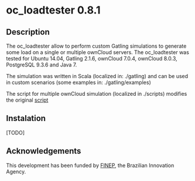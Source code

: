 # oc_loadtester 0.8.1

## Description
The oc_loadtester allow to perform custom Gatling simulations to generate some load on a single or multiple ownCloud servers. 
The oc_loadtester was tested for Ubuntu 14.04,  Gatling 2.1.6, ownCloud 7.0.4, ownCloud 8.0.3, PostgreSQL 9.3.6 and Java 7.

The simulation was written in Scala (localized in: ./gatling) and can be used in custom scenarios (some examples in: ./gatling/examples)

The script for multiple ownCloud simulation (localized in ./scripts) modifies the original [script](https://github.com/gatling/gatling/blob/416fb4364d25085bb207121d8b87e05836e8abb3/src/sphinx/cookbook/code/GatlingScalingOut.sh)

## Instalation
[TODO]

## Acknowledgements
This development has been funded by [FINEP](http://www.finep.gov.br), the Brazilian Innovation Agency.
